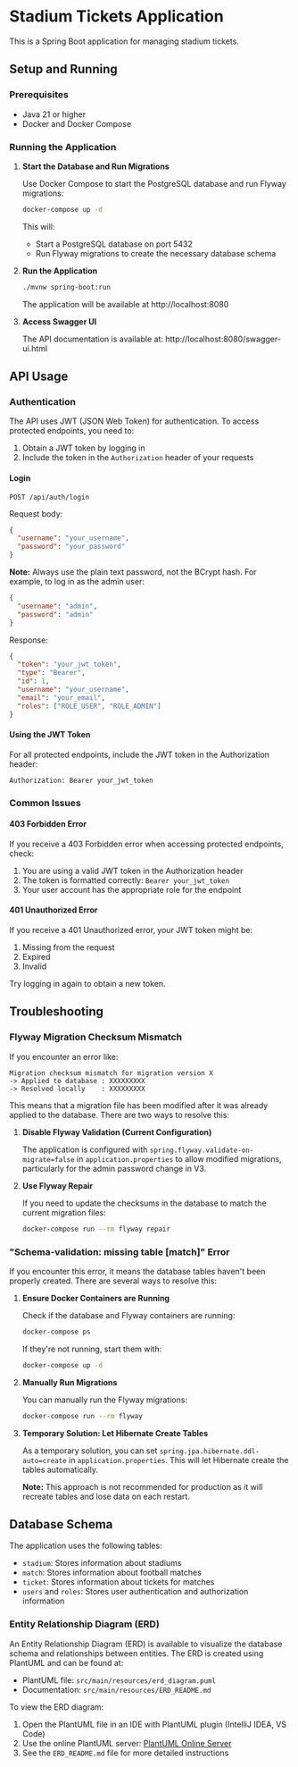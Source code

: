 # Stadium Tickets Application

This is a Spring Boot application for managing stadium tickets.

## Setup and Running

### Prerequisites
- Java 21 or higher
- Docker and Docker Compose

### Running the Application

1. **Start the Database and Run Migrations**

   Use Docker Compose to start the PostgreSQL database and run Flyway migrations:

   ```bash
   docker-compose up -d
   ```

   This will:
   - Start a PostgreSQL database on port 5432
   - Run Flyway migrations to create the necessary database schema

2. **Run the Application**

   ```bash
   ./mvnw spring-boot:run
   ```

   The application will be available at http://localhost:8080

3. **Access Swagger UI**

   The API documentation is available at:
   http://localhost:8080/swagger-ui.html

## API Usage

### Authentication

The API uses JWT (JSON Web Token) for authentication. To access protected endpoints, you need to:

1. Obtain a JWT token by logging in
2. Include the token in the `Authorization` header of your requests

#### Login

```
POST /api/auth/login
```

Request body:
```json
{
  "username": "your_username",
  "password": "your_password"
}
```

**Note:** Always use the plain text password, not the BCrypt hash. For example, to log in as the admin user:
```json
{
  "username": "admin",
  "password": "admin"
}
```

Response:
```json
{
  "token": "your_jwt_token",
  "type": "Bearer",
  "id": 1,
  "username": "your_username",
  "email": "your_email",
  "roles": ["ROLE_USER", "ROLE_ADMIN"]
}
```

#### Using the JWT Token

For all protected endpoints, include the JWT token in the Authorization header:

```
Authorization: Bearer your_jwt_token
```


### Common Issues

#### 403 Forbidden Error

If you receive a 403 Forbidden error when accessing protected endpoints, check:

1. You are using a valid JWT token in the Authorization header
2. The token is formatted correctly: `Bearer your_jwt_token`
3. Your user account has the appropriate role for the endpoint

#### 401 Unauthorized Error

If you receive a 401 Unauthorized error, your JWT token might be:

1. Missing from the request
2. Expired
3. Invalid

Try logging in again to obtain a new token.

## Troubleshooting

### Flyway Migration Checksum Mismatch

If you encounter an error like:
```
Migration checksum mismatch for migration version X
-> Applied to database : XXXXXXXXX
-> Resolved locally    : XXXXXXXXX
```

This means that a migration file has been modified after it was already applied to the database. There are two ways to resolve this:

1. **Disable Flyway Validation (Current Configuration)**

   The application is configured with `spring.flyway.validate-on-migrate=false` in `application.properties` to allow modified migrations, particularly for the admin password change in V3.

2. **Use Flyway Repair**

   If you need to update the checksums in the database to match the current migration files:

   ```bash
   docker-compose run --rm flyway repair
   ```

### "Schema-validation: missing table [match]" Error

If you encounter this error, it means the database tables haven't been properly created. There are several ways to resolve this:

1. **Ensure Docker Containers are Running**

   Check if the database and Flyway containers are running:

   ```bash
   docker-compose ps
   ```

   If they're not running, start them with:

   ```bash
   docker-compose up -d
   ```

2. **Manually Run Migrations**

   You can manually run the Flyway migrations:

   ```bash
   docker-compose run --rm flyway
   ```

3. **Temporary Solution: Let Hibernate Create Tables**

   As a temporary solution, you can set `spring.jpa.hibernate.ddl-auto=create` in `application.properties`. 
   This will let Hibernate create the tables automatically.

   **Note:** This approach is not recommended for production as it will recreate tables and lose data on each restart.

## Database Schema

The application uses the following tables:

- `stadium`: Stores information about stadiums
- `match`: Stores information about football matches
- `ticket`: Stores information about tickets for matches
- `users` and `roles`: Stores user authentication and authorization information

### Entity Relationship Diagram (ERD)

An Entity Relationship Diagram (ERD) is available to visualize the database schema and relationships between entities. The ERD is created using PlantUML and can be found at:

- PlantUML file: `src/main/resources/erd_diagram.puml`
- Documentation: `src/main/resources/ERD_README.md`

To view the ERD diagram:

1. Open the PlantUML file in an IDE with PlantUML plugin (IntelliJ IDEA, VS Code)
2. Use the online PlantUML server: [PlantUML Online Server](https://www.plantuml.com/plantuml/uml/)
3. See the `ERD_README.md` file for more detailed instructions
